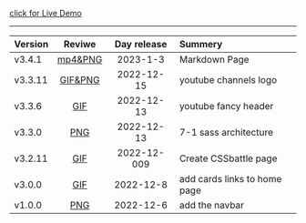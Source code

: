 [click for Live Demo](https://alexeg.github.io/)

<hr>

| Version |                                                            Reviwe                                                            | Day release | Summery                      |
| :------ | :--------------------------------------------------------------------------------------------------------------------------: | :---------: | :--------------------------- |
| v3.4.1  |    [mp4&PNG](https://github.com/AlexEG/Projects__History/blob/main/alexeg.github.io/Version__History/v3.4.1/README.md.md)    |  2023-1-3   | Markdown Page                |
| v3.3.11 |   [GIF&PNG](https://github.com/AlexEG/Projects__History/blob/main/alexeg.github.io/Version__History/v3.3.11/README.md.md)    | 2022-12-15  | youtube channels logo        |
| v3.3.6  |      [GIF](https://github.com/AlexEG/Projects__History/blob/main/alexeg.github.io/Version__History/v3.3.6/README.md.md)      | 2022-12-13  | youtube fancy header         |
| v3.3.0  |      [PNG](https://github.com/AlexEG/Projects__History/blob/main/alexeg.github.io/Version__History/v3.3.0/README.md.md)      | 2022-12-13  | 7-1 sass architecture        |
| v3.2.11 | [GIF](https://github.com/AlexEG/Projects__History/blob/main/alexeg.github.io/Version__History/v3.1.1%20v3.2.11/README.md.md) | 2022-12-009 | Create CSSbattle page        |
| v3.0.0  |      [GIF](https://github.com/AlexEG/Projects__History/blob/main/alexeg.github.io/Version__History/v3.0.0/README.md.md)      |  2022-12-8  | add cards links to home page |
| v1.0.0  |      [PNG](https://github.com/AlexEG/Projects__History/blob/main/alexeg.github.io/Version__History/v1.0.0/README.md.md)      |  2022-12-6  | add the navbar               |
